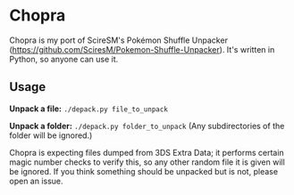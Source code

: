 # Chopra

Chopra is my port of ScireSM's Pokémon Shuffle Unpacker (https://github.com/SciresM/Pokemon-Shuffle-Unpacker). It's written in Python, so anyone can use it.

## Usage

**Unpack a file:**
`./depack.py file_to_unpack`

**Unpack a folder:**
`./depack.py folder_to_unpack`
(Any subdirectories of the folder will be ignored.)

Chopra is expecting files dumped from 3DS Extra Data; it performs certain magic number checks to verify this, so any other random file it is given will be ignored. If you think something should be unpacked but is not, please open an issue.